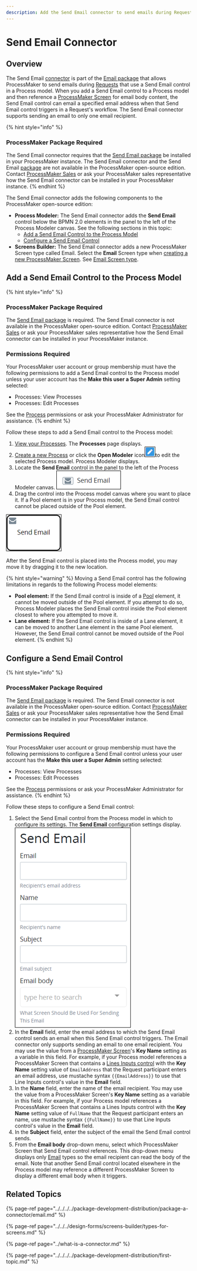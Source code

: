 ```yaml
---
description: Add the Send Email connector to send emails during Requests for a Process.
---
```


# Send Email Connector

## Overview

The Send Email [connector](../what-is-a-connector.md) is part of the [Email package](../../../../package-development-distribution/package-a-connector/email.md) that allows ProcessMaker to send emails during [Requests](../../../../using-processmaker/requests/what-is-a-request.md) that use a Send Email control in a Process model. When you add a Send Email control to a Process model and then reference a [ProcessMaker Screen](../../../design-forms/screens-builder/types-for-screens.md#email) for email body content, the Send Email control can email a specified email address when that Send Email control triggers in a Request's workflow. The Send Email connector supports sending an email to only one email recipient.

{% hint style="info" %}
### ProcessMaker Package Required

The Send Email connector requires that the [Send Email package](../../../../package-development-distribution/package-a-connector/email.md) be installed in your ProcessMaker instance. The Send Email connector and the Send Email [package](../../../../package-development-distribution/first-topic.md) are not available in the ProcessMaker open-source edition. Contact [ProcessMaker Sales](mailto:sales@processmaker.com) or ask your ProcessMaker sales representative how the Send Email connector can be installed in your ProcessMaker instance.
{% endhint %}

The Send Email connector adds the following components to the ProcessMaker open-source edition:

* **Process Modeler:** The Send Email connector adds the **Send Email** control below the BPMN 2.0 elements in the panel to the left of the Process Modeler canvas. See the following sections in this topic:
  * [Add a Send Email Control to the Process Model](email-connector.md#add-a-send-email-control-to-the-process-model)
  * [Configure a Send Email Control](email-connector.md#configure-a-send-email-control)
* **Screens Builder:** The Send Email connector adds a new ProcessMaker Screen type called Email. Select the **Email** Screen type when [creating a new ProcessMaker Screen](../../../scripts/manage-scripts/create-a-new-script.md#create-a-new-processmaker-script). See [Email Screen type](../../../design-forms/screens-builder/types-for-screens.md#email).

## Add a Send Email Control to the Process Model

{% hint style="info" %}
### ProcessMaker Package Required

The [Send Email package](../../../../package-development-distribution/package-a-connector/email.md) is required. The Send Email connector is not available in the ProcessMaker open-source edition. Contact [ProcessMaker Sales](mailto:sales@processmaker.com) or ask your ProcessMaker sales representative how the Send Email connector can be installed in your ProcessMaker instance.

### Permissions Required

Your ProcessMaker user account or group membership must have the following permissions to add a Send Email control to the Process model unless your user account has the **Make this user a Super Admin** setting selected:

* Processes: View Processes
* Processes: Edit Processes

See the [Process](../../../../processmaker-administration/permission-descriptions-for-users-and-groups.md#processes) permissions or ask your ProcessMaker Administrator for assistance.
{% endhint %}

Follow these steps to add a Send Email control to the Process model:

1. [View your Processes](https://processmaker.gitbook.io/processmaker-4-community/-LPblkrcFWowWJ6HZdhC/~/drafts/-LRhVZm0ddxDcGGdN5ZN/primary/designing-processes/viewing-processes/view-the-list-of-processes/view-your-processes#view-all-processes). The **Processes** page displays.
2. [Create a new Process](../../../viewing-processes/view-the-list-of-processes/create-a-process.md) or click the **Open Modeler** icon![](../../../../.gitbook/assets/open-modeler-edit-icon-processes-page-processes.png)to edit the selected Process model. Process Modeler displays.
3. Locate the **Send Email** control in the panel to the left of the Process Modeler canvas. ![](../../../../.gitbook/assets/send-email-control-connector-bpmn-process-modeler-processes.png) 
4. Drag the control into the Process model canvas where you want to place it. If a Pool element is in your Process model, the Send Email control cannot be placed outside of the Pool element.

![Send Email control](../../../../.gitbook/assets/send-email-control-connector-process-modeler-processes.png)

After the Send Email control is placed into the Process model, you may move it by dragging it to the new location.

{% hint style="warning" %}
Moving a Send Email control has the following limitations in regards to the following Process model elements:

* **Pool element:** If the Send Email control is inside of a [Pool](../../model-your-process/process-modeling-element-descriptions.md#pool) element, it cannot be moved outside of the Pool element. If you attempt to do so, Process Modeler places the Send Email control inside the Pool element closest to where you attempted to move it.
* **Lane element:** If the Send Email control is inside of a Lane element, it can be moved to another Lane element in the same Pool element. However, the Send Email control cannot be moved outside of the Pool element.
{% endhint %}

## Configure a Send Email Control

{% hint style="info" %}
### ProcessMaker Package Required

The [Send Email package](../../../../package-development-distribution/package-a-connector/email.md) is required. The Send Email connector is not available in the ProcessMaker open-source edition. Contact [ProcessMaker Sales](mailto:sales@processmaker.com) or ask your ProcessMaker sales representative how the Send Email connector can be installed in your ProcessMaker instance.

### Permissions Required

Your ProcessMaker user account or group membership must have the following permissions to configure a Send Email control unless your user account has the **Make this user a Super Admin** setting selected:

* Processes: View Processes
* Processes: Edit Processes

See the [Process](../../../../processmaker-administration/permission-descriptions-for-users-and-groups.md#processes) permissions or ask your ProcessMaker Administrator for assistance.
{% endhint %}

Follow these steps to configure a Send Email control:

1. Select the Send Email control from the Process model in which to configure its settings. The **Send Email** configuration settings display. ![](../../../../.gitbook/assets/send-email-control-connector-configuration-process-modeler-processes.png)
2. In the **Email** field, enter the email address to which the Send Email control sends an email when this Send Email control triggers. The Email connector only supports sending an email to one email recipient. You may use the value from a [ProcessMaker Screen](../../../design-forms/what-is-a-form.md)'s **Key Name** setting as a variable in this field. For example, if your Process model references a ProcessMaker Screen that contains a [Lines Inputs control](../../../design-forms/screens-builder/control-descriptions/line-input-control-settings.md) with the **Key Name** setting value of `EmailAddress` that the Request participant enters an email address, use mustache syntax `{{EmailAddress}}` to use that Line Inputs control's value in the **Email** field.
3. In the **Name** field, enter the name of the email recipient. You may use the value from a ProcessMaker Screen's **Key Name** setting as a variable in this field. For example, if your Process model references a ProcessMaker Screen that contains a Lines Inputs control with the **Key Name** setting value of `FullName` that the Request participant enters an name, use mustache syntax `{{FullName}}` to use that Line Inputs control's value in the **Email** field.
4. In the **Subject** field, enter the subject of the email the Send Email control sends.
5. From the **Email body** drop-down menu, select which ProcessMaker Screen that Send Email control references. This drop-down menu displays only [Email](../../../design-forms/screens-builder/types-for-screens.md#email) types so the email recipient can read the body of the email. Note that another Send Email control located elsewhere in the Process model may reference a different ProcessMaker Screen to display a different email body when it triggers.

## Related Topics

{% page-ref page="../../../../package-development-distribution/package-a-connector/email.md" %}

{% page-ref page="../../../design-forms/screens-builder/types-for-screens.md" %}

{% page-ref page="../what-is-a-connector.md" %}

{% page-ref page="../../../../package-development-distribution/first-topic.md" %}

